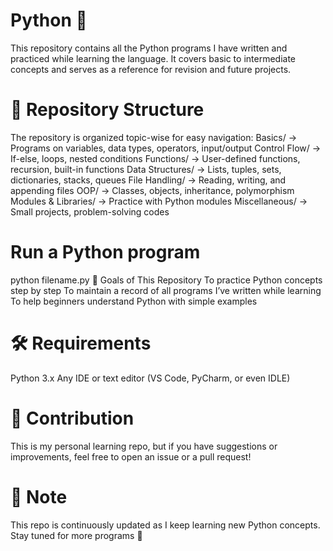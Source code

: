 # Python 🐍
This repository contains all the Python programs I have written and practiced while learning the language.
It covers basic to intermediate concepts and serves as a reference for revision and future projects.

# 📂 Repository Structure
The repository is organized topic-wise for easy navigation:
Basics/ → Programs on variables, data types, operators, input/output
Control Flow/ → If-else, loops, nested conditions
Functions/ → User-defined functions, recursion, built-in functions
Data Structures/ → Lists, tuples, sets, dictionaries, stacks, queues
File Handling/ → Reading, writing, and appending files
OOP/ → Classes, objects, inheritance, polymorphism
Modules & Libraries/ → Practice with Python modules
Miscellaneous/ → Small projects, problem-solving codes

# Run a Python program
python filename.py
🎯 Goals of This Repository
To practice Python concepts step by step
To maintain a record of all programs I’ve written while learning
To help beginners understand Python with simple examples

# 🛠 Requirements
Python 3.x
Any IDE or text editor (VS Code, PyCharm, or even IDLE)

# 🤝 Contribution
This is my personal learning repo, but if you have suggestions or improvements, feel free to open an issue or a pull request!

# 📌 Note
This repo is continuously updated as I keep learning new Python concepts. Stay tuned for more programs 🚀
